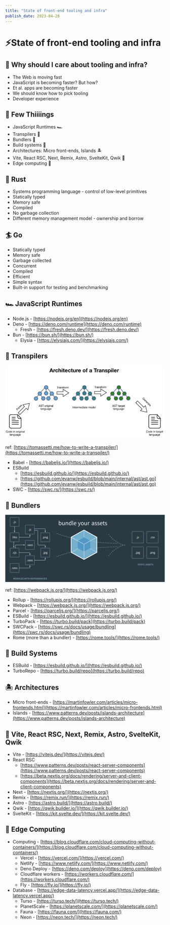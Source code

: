 ```yaml
---
title: "State of front-end tooling and infra"
publish_date: 2023-04-28
---
```


# ⚡State of front-end tooling and infra

## 🤔 Why should I care about tooling and infra?

- The Web is moving fast
- JavaScript is becoming faster? But how?
- Et al. apps are becoming faster
- We should know how to pick tooling
- Developer experience

## 🤯 Few Thiiiings

- JavaScript Runtimes 🏎️
- Transpilers 📑
- Bundlers 🧵
- Build systems 🔨
- Architectures: Micro front-ends, Islands 🏝️
- Vite, React RSC, Next, Remix, Astro, SvelteKit, Qwik 🗿
- Edge computing 🤖

## 🦀 Rust

- Systems programming language - control of low-level primitives
- Statically typed
- Memory safe
- Compiled
- No garbage collection
- Different memory management model - ownership and borrow

## **🏄** Go

- Statically typed
- Memory safe
- Garbage collected
- Concurrent
- Compiled
- Efficient
- Simple syntax
- Built-in support for testing and benchmarking

## 🏎️ JavaScript Runtimes

- Node.js - [https://nodejs.org/en](https://nodejs.org/en)
- Deno - [https://deno.com/runtime](https://deno.com/runtime)
  - Fresh - [https://fresh.deno.dev/](https://fresh.deno.dev/)
- Bun - [https://bun.sh/](https://bun.sh/)
  - Elysia - [https://elysiajs.com/](https://elysiajs.com/)

## 📑 Transpilers

![Transpiler-Architecture.001.jpeg](Transpiler-Architecture.001.jpeg)

ref: [https://tomassetti.me/how-to-write-a-transpiler/](https://tomassetti.me/how-to-write-a-transpiler/)

- Babel - [https://babeljs.io/](https://babeljs.io/)
- ESBuild
  - [https://esbuild.github.io/](https://esbuild.github.io/)
  - [https://github.com/evanw/esbuild/blob/main/internal/ast/ast.go](https://github.com/evanw/esbuild/blob/main/internal/ast/ast.go)
- SWC - [https://swc.rs/](https://swc.rs/)

## 🧵 Bundlers

![webpack.png](webpack.png)

ref: [https://webpack.js.org/](https://webpack.js.org/)

- Rollup - [https://rollupjs.org/](https://rollupjs.org/)
- Webpack - [https://webpack.js.org/](https://webpack.js.org/)
- Parcel - [https://parceljs.org/](https://parceljs.org/)
- ESBuild - [https://esbuild.github.io/](https://esbuild.github.io/)
- TurboPack - [https://turbo.build/pack](https://turbo.build/pack)
- SWCPack - [https://swc.rs/docs/usage/bundling](https://swc.rs/docs/usage/bundling)
- Rome (more than a bundler) - [https://rome.tools/](https://rome.tools/)

## 🔨 Build Systems

- ESBuild - [https://esbuild.github.io/](https://esbuild.github.io/)
- TurboRepo - [https://turbo.build/repo](https://turbo.build/repo)

## 🏝️ Architectures

- Micro front-ends - [https://martinfowler.com/articles/micro-frontends.html](https://martinfowler.com/articles/micro-frontends.html)
- Islands - [https://www.patterns.dev/posts/islands-architecture](https://www.patterns.dev/posts/islands-architecture)

## 🗿 Vite, React RSC, Next, Remix, Astro, SvelteKit, Qwik

- Vite - [https://vitejs.dev/](https://vitejs.dev/)
- React RSC
  - [https://www.patterns.dev/posts/react-server-components](https://www.patterns.dev/posts/react-server-components)
  - [https://beta.nextjs.org/docs/rendering/server-and-client-components](https://beta.nextjs.org/docs/rendering/server-and-client-components)
- Next - [https://nextjs.org/](https://nextjs.org/)
- Remix - [https://remix.run/](https://remix.run/)
- Astro - [https://astro.build/](https://astro.build/)
- Qwik - [https://qwik.builder.io/](https://qwik.builder.io/)
- SvelteKit - [https://kit.svelte.dev/](https://kit.svelte.dev/)

## 🤖 Edge Computing

- Computing - [https://blog.cloudflare.com/cloud-computing-without-containers/](https://blog.cloudflare.com/cloud-computing-without-containers/)
  - Vercel - [https://vercel.com/](https://vercel.com/)
  - Netlify - [https://www.netlify.com/](https://www.netlify.com/)
  - Deno Deploy - [https://deno.com/deploy](https://deno.com/deploy)
  - Cloudflare workers - [https://workers.cloudflare.com/](https://workers.cloudflare.com/)
  - Fly - [https://fly.io/](https://fly.io/)
- Database - [https://edge-data-latency.vercel.app/](https://edge-data-latency.vercel.app/)
  - Turso - [https://turso.tech/](https://turso.tech/)
  - PlanetScale - [https://planetscale.com/](https://planetscale.com/)
  - Fauna - [https://fauna.com/](https://fauna.com/)
  - Neon - [https://neon.tech/](https://neon.tech/)
